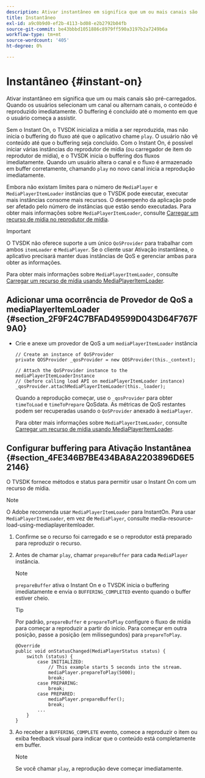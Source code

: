 ```yaml
---
description: Ativar instantâneo em significa que um ou mais canais são pré-carregados. Quando os usuários selecionam um canal ou alternam canais, o conteúdo é reproduzido imediatamente. O buffering é concluído até o momento em que o usuário começa a assistir.
title: Instantâneo
exl-id: a9c0b9d0-ef2b-4113-bd08-e2b2792b04fb
source-git-commit: be43bbbd1051886c8979ff590a3197b2a7249b6a
workflow-type: tm+mt
source-wordcount: '405'
ht-degree: 0%

---
```


# Instantâneo {#instant-on}

Ativar instantâneo em significa que um ou mais canais são pré-carregados. Quando os usuários selecionam um canal ou alternam canais, o conteúdo é reproduzido imediatamente. O buffering é concluído até o momento em que o usuário começa a assistir.

Sem o Instant On, o TVSDK inicializa a mídia a ser reproduzida, mas não inicia o buffering do fluxo até que o aplicativo chame `play`. O usuário não vê conteúdo até que o buffering seja concluído. Com o Instant On, é possível iniciar várias instâncias do reprodutor de mídia (ou carregador de item do reprodutor de mídia), e o TVSDK inicia o buffering dos fluxos imediatamente. Quando um usuário altera o canal e o fluxo é armazenado em buffer corretamente, chamando `play` no novo canal inicia a reprodução imediatamente.

Embora não existam limites para o número de `MediaPlayer` e `MediaPlayerItemLoader` instâncias que o TVSDK pode executar, executar mais instâncias consome mais recursos. O desempenho da aplicação pode ser afetado pelo número de instâncias que estão sendo executadas. Para obter mais informações sobre `MediaPlayerItemLoader`, consulte [Carregar um recurso de mídia no reprodutor de mídia](../../../tvsdk-2.7-for-android/content-playback-options/mediaplayer-initialize-for-video/t-psdk-android-2.7-media-resource-load.md).

>[!IMPORTANT]
>
>O TVSDK não oferece suporte a um único `QoSProvider` para trabalhar com ambos `itemLoader` e `MediaPlayer`. Se o cliente usar Ativação instantânea, o aplicativo precisará manter duas instâncias de QoS e gerenciar ambas para obter as informações.

Para obter mais informações sobre `MediaPlayerItemLoader`, consulte [Carregar um recurso de mídia usando MediaPlayerItemLoader](../../../tvsdk-2.7-for-android/content-playback-options/mediaplayer-initialize-for-video/t-psdk-android-2.7-media-resource-load-using-mediaplayeritemloader.md).

## Adicionar uma ocorrência de Provedor de QoS a mediaPlayerItemLoader {#section_2F9F24C7BFAD49599D043D64F767F9A0}

* Crie e anexe um provedor de QoS a um `mediaPlayerItemLoader` instância

   ```
   // Create an instance of QoSProvider  
   private QOSProvider _qosProvider = new QOSProvider(this._context);  
   
   // Attach the QoSProvider instance to the mediaPlayerItemLoaderInstance  
   // (before calling load API on mediaPlayerItemLoader instance)  
   _qosProvider.attachMediaPlayerItemLoader(this._loader); 
   ```

   Quando a reprodução começar, use o `_qosProvider` para obter `timeToLoad` e `timeToPrepare` QoSdata. As métricas de QoS restantes podem ser recuperadas usando o `QoSProvider` anexado à `mediaPlayer`.

   Para obter mais informações sobre `MediaPlayerItemLoader`, consulte [Carregar um recurso de mídia usando MediaPlayerItemLoader](../../../tvsdk-2.7-for-android/content-playback-options/mediaplayer-initialize-for-video/t-psdk-android-2.7-media-resource-load-using-mediaplayeritemloader.md#use-mediaplayeritemloader).

## Configurar buffering para Ativação Instantânea {#section_4FE346B7BE434BA8A2203896D6E52146}

O TVSDK fornece métodos e status para permitir usar o Instant On com um recurso de mídia.

>[!NOTE]
>
>O Adobe recomenda usar `MediaPlayerItemLoader` para InstantOn. Para usar `MediaPlayerItemLoader`, em vez de `MediaPlayer`, consulte media-resource-load-using-mediaplayeritemloader.

1. Confirme se o recurso foi carregado e se o reprodutor está preparado para reproduzir o recurso.
1. Antes de chamar `play`, chamar `prepareBuffer` para cada `MediaPlayer` instância.

   >[!NOTE]
   >
   >`prepareBuffer` ativa o Instant On e o TVSDK inicia o buffering imediatamente e envia o `BUFFERING_COMPLETED` evento quando o buffer estiver cheio.

   >[!TIP]
   >
   >Por padrão, `prepareBuffer` e `prepareToPlay` configure o fluxo de mídia para começar a reproduzir a partir do início. Para começar em outra posição, passe a posição (em milissegundos) para `prepareToPlay`.

   ```
   @Override 
   public void onStatusChanged(MediaPlayerStatus status) { 
       switch (status) { 
           case INITIALIZED: 
               // This example starts 5 seconds into the stream. 
               mediaPlayer.prepareToPlay(5000); 
               break; 
           case PREPARING: 
               break; 
           case PREPARED: 
               mediaPlayer.prepareBuffer(); 
               break; 
           ... 
       } 
   }
   ```

1. Ao receber a `BUFFERING_COMPLETE` evento, comece a reproduzir o item ou exiba feedback visual para indicar que o conteúdo está completamente em buffer.

   >[!NOTE]
   >
   >Se você chamar `play`, a reprodução deve começar imediatamente.
